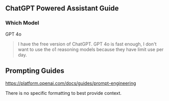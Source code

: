 ## ChatGPT Powered Assistant Guide

### Which Model

GPT 4o

> I have the free version of ChatGPT.  GPT 4o is fast enough, I don't want to use the o1 reasoning models because they have limit use per day.

## Prompting Guides

https://platform.openai.com/docs/guides/prompt-engineering

There is no specific formatting to best provide context.